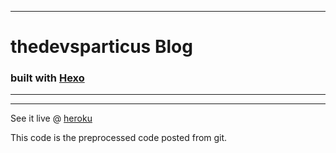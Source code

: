
--------------------

# thedevsparticus Blog

### built with [Hexo](https://hexo.io/)
--------------------
--------------------

See it live @ [heroku](https://thedevsparticus-blog.herokuapp.com/)

This code is the preprocessed code posted from git.
